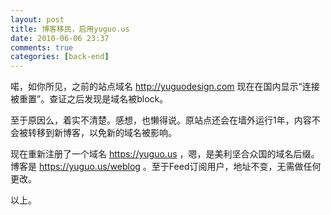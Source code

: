 ```yaml
---
layout: post
title: 博客移民，启用yuguo.us
date: 2010-06-06 23:37
comments: true
categories: [back-end]
---
```


喏，如你所见，之前的站点域名 http://yuguodesign.com 现在在国内显示“连接被重置”。查证之后发现是域名被block。

至于原因么，着实不清楚。感想，也懒得说。原站点还会在墙外运行1年，内容不会被转移到新博客，以免新的域名被影响。

现在重新注册了一个域名 https://yuguo.us ，嗯，是美利坚合众国的域名后缀。博客是 https://yuguo.us/weblog 。至于Feed订阅用户，地址不变，无需做任何更改。

以上。

